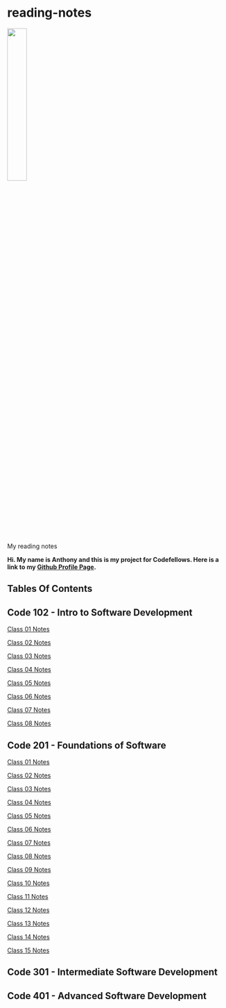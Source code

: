 # reading-notes

<img style="width:30%" src="https://github.com/Anthonymbro/reading-notes/assets/120413838/b6bd8a41-1dcc-4a6a-8e43-13c9f7394858">

My reading notes

**Hi. My name is Anthony and this is my project for Codefellows. Here is a link to my [Github Profile Page](https://github.com/Anthonymbro).**

## Tables Of Contents

## Code 102 - Intro to Software Development

[Class 01 Notes](102/Class-01.md)

[Class 02 Notes](102/Class-02.md)

[Class 03 Notes](102/Class-03.md)

[Class 04 Notes](102/Class-04.md)

[Class 05 Notes](102/Class-05.md)

[Class 06 Notes](102/Class-06.md)

[Class 07 Notes](102/Class-07.md)

[Class 08 Notes](102/Class-08.md)

## Code 201 - Foundations of Software

[Class 01 Notes](201/Class-01.md)

[Class 02 Notes](201/Class-02.md)

[Class 03 Notes](201/Class-03.md)

[Class 04 Notes](201/Class-04.md)

[Class 05 Notes](201/Class-05.md)

[Class 06 Notes](201/Class-06.md)

[Class 07 Notes](201/Class-07.md)

[Class 08 Notes](201/Class-08.md)

[Class 09 Notes](201/Class-09.md)

[Class 10 Notes](201/Class-10.md)

[Class 11 Notes](201/Class-11.md)

[Class 12 Notes](201/Class-12.md)

[Class 13 Notes](201/Class-13.md)

[Class 14 Notes](201/Class-14.md)

[Class 15 Notes](201/Class-15.md)

## Code 301 - Intermediate Software Development

## Code 401 - Advanced Software Development
